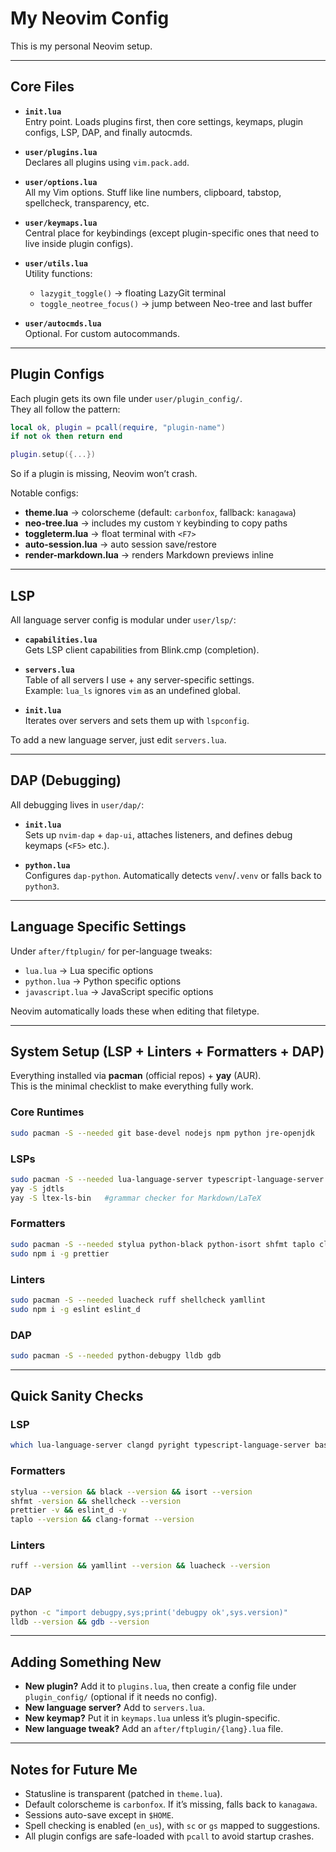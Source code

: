 # My Neovim Config

This is my personal Neovim setup.

---

## Core Files

- **`init.lua`**  
  Entry point. Loads plugins first, then core settings, keymaps, plugin configs, LSP, DAP, and finally autocmds.

- **`user/plugins.lua`**  
  Declares all plugins using `vim.pack.add`.

- **`user/options.lua`**  
  All my Vim options. Stuff like line numbers, clipboard, tabstop, spellcheck, transparency, etc.

- **`user/keymaps.lua`**  
  Central place for keybindings (except plugin-specific ones that need to live inside plugin configs).

- **`user/utils.lua`**  
  Utility functions:
  - `lazygit_toggle()` → floating LazyGit terminal
  - `toggle_neotree_focus()` → jump between Neo-tree and last buffer

- **`user/autocmds.lua`**  
  Optional. For custom autocommands.

---

## Plugin Configs

Each plugin gets its own file under `user/plugin_config/`.  
They all follow the pattern:

```lua
local ok, plugin = pcall(require, "plugin-name")
if not ok then return end

plugin.setup({...})
```

So if a plugin is missing, Neovim won’t crash.

Notable configs:

- **theme.lua** → colorscheme (default: `carbonfox`, fallback: `kanagawa`)
- **neo-tree.lua** → includes my custom `Y` keybinding to copy paths
- **toggleterm.lua** → float terminal with `<F7>`
- **auto-session.lua** → auto session save/restore
- **render-markdown.lua** → renders Markdown previews inline

---

## LSP

All language server config is modular under `user/lsp/`:

- **`capabilities.lua`**  
  Gets LSP client capabilities from Blink.cmp (completion).

- **`servers.lua`**  
  Table of all servers I use + any server-specific settings.  
  Example: `lua_ls` ignores `vim` as an undefined global.

- **`init.lua`**  
  Iterates over servers and sets them up with `lspconfig`.

To add a new language server, just edit `servers.lua`.

---

## DAP (Debugging)

All debugging lives in `user/dap/`:

- **`init.lua`**  
  Sets up `nvim-dap` + `dap-ui`, attaches listeners, and defines debug keymaps (`<F5>` etc.).

- **`python.lua`**  
  Configures `dap-python`. Automatically detects `venv`/`.venv` or falls back to `python3`.

---

## Language Specific Settings

Under `after/ftplugin/` for per-language tweaks:

- `lua.lua` → Lua specific options
- `python.lua` → Python specific options
- `javascript.lua` → JavaScript specific options

Neovim automatically loads these when editing that filetype.

---

## System Setup (LSP + Linters + Formatters + DAP)

Everything installed via **pacman** (official repos) + **yay** (AUR).  
This is the minimal checklist to make everything fully work.

### Core Runtimes

```bash
sudo pacman -S --needed git base-devel nodejs npm python jre-openjdk
```

### LSPs

```bash
sudo pacman -S --needed lua-language-server typescript-language-server pyright clang bash-language-server marksman
yay -S jdtls
yay -S ltex-ls-bin   #grammar checker for Markdown/LaTeX
```

### Formatters

```bash
sudo pacman -S --needed stylua python-black python-isort shfmt taplo clang
sudo npm i -g prettier
```

### Linters

```bash
sudo pacman -S --needed luacheck ruff shellcheck yamllint
sudo npm i -g eslint eslint_d
```

### DAP

```bash
sudo pacman -S --needed python-debugpy lldb gdb
```

---

## Quick Sanity Checks

### LSP

```bash
which lua-language-server clangd pyright typescript-language-server bash-language-server jdtls marksman ltex-ls
```

### Formatters

```bash
stylua --version && black --version && isort --version
shfmt -version && shellcheck --version
prettier -v && eslint_d -v
taplo --version && clang-format --version
```

### Linters

```bash
ruff --version && yamllint --version && luacheck --version
```

### DAP

```bash
python -c "import debugpy,sys;print('debugpy ok',sys.version)"
lldb --version && gdb --version
```

---

## Adding Something New

- **New plugin?** Add it to `plugins.lua`, then create a config file under `plugin_config/` (optional if it needs no config).
- **New language server?** Add to `servers.lua`.
- **New keymap?** Put it in `keymaps.lua` unless it’s plugin-specific.
- **New language tweak?** Add an `after/ftplugin/{lang}.lua` file.

---

## Notes for Future Me

- Statusline is transparent (patched in `theme.lua`).
- Default colorscheme is `carbonfox`. If it’s missing, falls back to `kanagawa`.
- Sessions auto-save except in `$HOME`.
- Spell checking is enabled (`en_us`), with `sc` or `gs` mapped to suggestions.
- All plugin configs are safe-loaded with `pcall` to avoid startup crashes.
